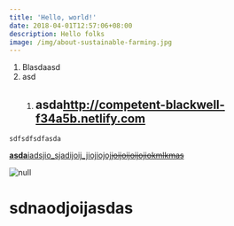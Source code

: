 ```yaml
---
title: 'Hello, world!'
date: 2018-04-01T12:57:06+08:00
description: Hello folks
image: /img/about-sustainable-farming.jpg
---
```

1. Blasdaasd
2. asd
   1. ## asda<http://competent-blackwell-f34a5b.netlify.com>

`sdfsdfsdfasda`

[**asda**iadsjio_sjadijoij_jiojiojoj~~joijoijoijojiokmlkmas~~](http://competent-blackwell-f34a5b.netlify.com)

![null](/img/about-jumbotron.jpg)

# sdnaodjoijasdas
